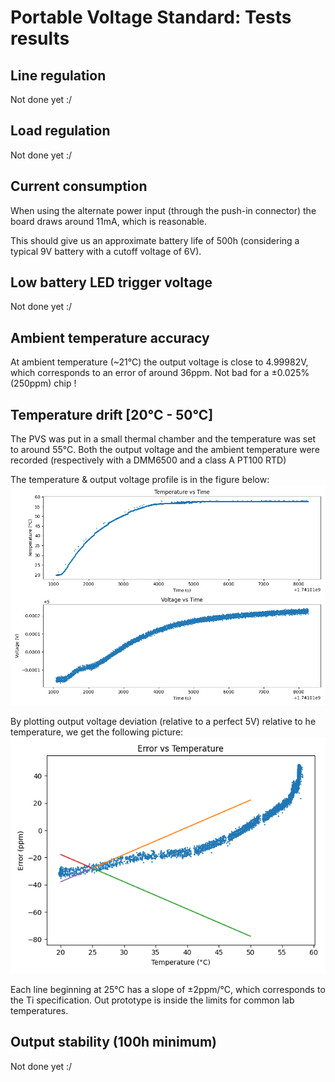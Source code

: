 # Portable Voltage Standard: Tests results

## Line regulation
Not done yet :/

## Load regulation
Not done yet :/

## Current consumption
When using the alternate power input (through the push-in connector) the board draws around 11mA, which is reasonable.

This should give us an approximate battery life of 500h (considering a typical 9V battery with a cutoff voltage of 6V).

## Low battery LED trigger voltage
Not done yet :/

## Ambient temperature accuracy

At ambient temperature (~21°C) the output voltage is close to 4.99982V, which corresponds to an error of around 36ppm. Not bad for a ±0.025% (250ppm) chip !

## Temperature drift [20°C - 50°C]
The PVS was put in a small thermal chamber and the temperature was set to around 55°C.
Both the output voltage and the ambient temperature were recorded (respectively with a DMM6500 and a class A PT100 RTD)

The temperature & output voltage profile is in the figure below:
![](https://github.com/MPlasson/Portable-Voltage-Standard/blob/main/tests/temperatureStability/03032025_TempVoltProfile.png?raw=true)

By plotting output voltage deviation (relative to a perfect 5V) relative to he temperature, we get the following picture:
![](https://github.com/MPlasson/Portable-Voltage-Standard/blob/main/tests/temperatureStability/03032025_ErrorVsTemp.png?raw=true)

Each line beginning at 25°C has a slope of ±2ppm/°C, which corresponds to the Ti specification. Out prototype is inside the limits for common lab temperatures.
## Output stability (100h minimum)
Not done yet :/
